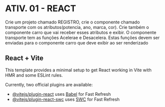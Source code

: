 # ATIV. 01 - REACT
Crie um projeto chamado REGISTRO, crie o componente chamado transporte com os atributos(potencia, ano, marca, cor). Crie também o componente carro que vai receber esses atributos e exibir. O componente transporte tem as funções Acelerae e  Desacelera. Estas funções devem ser enviadas para o componente carro que deve exibir ao ser renderizado

## React + Vite

This template provides a minimal setup to get React working in Vite with HMR and some ESLint rules.

Currently, two official plugins are available:

- [@vitejs/plugin-react](https://github.com/vitejs/vite-plugin-react/blob/main/packages/plugin-react/README.md) uses [Babel](https://babeljs.io/) for Fast Refresh
- [@vitejs/plugin-react-swc](https://github.com/vitejs/vite-plugin-react-swc) uses [SWC](https://swc.rs/) for Fast Refresh


